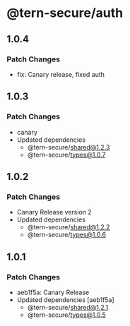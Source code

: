 # @tern-secure/auth

## 1.0.4

### Patch Changes

- fix: Canary release, fixed auth

## 1.0.3

### Patch Changes

- canary
- Updated dependencies
  - @tern-secure/shared@1.2.3
  - @tern-secure/types@1.0.7

## 1.0.2

### Patch Changes

- Canary Release version 2
- Updated dependencies
  - @tern-secure/shared@1.2.2
  - @tern-secure/types@1.0.6

## 1.0.1

### Patch Changes

- aeb1f5a: Canary Release
- Updated dependencies [aeb1f5a]
  - @tern-secure/shared@1.2.1
  - @tern-secure/types@1.0.5
